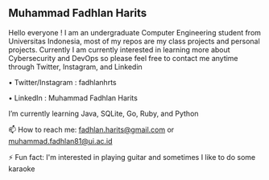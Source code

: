 ## Muhammad Fadhlan Harits

Hello everyone ! I am an undergraduate Computer Engineering student from Universitas Indonesia, most of my repos are my class projects and personal projects. Currently I am currently interested in learning more about Cybersecurity and DevOps so please feel free to contact me anytime through Twitter, Instagram, and Linkedin

• Twitter/Instagram : fadhlanhrts

• LinkedIn : Muhammad Fadhlan Harits

I’m currently learning Java, SQLite, Go, Ruby, and Python

📫 How to reach me: 
fadhlan.harits@gmail.com
or
muhammad.fadhlan81@ui.ac.id

⚡ Fun fact: I'm interested in playing guitar and sometimes I like to do some karaoke

<!--
**fadhlanhrts/fadhlanhrts** is a ✨ _special_ ✨ repository because its `README.md` (this file) appears on your GitHub profile.

Here are some ideas to get you started:

- 🔭 I’m currently working on ...
- 🌱 I’m currently learning ...
- 👯 I’m looking to collaborate on ...
- 🤔 I’m looking for help with ...
- 💬 Ask me about ...
- 📫 How to reach me: ...
- 😄 Pronouns: ...
- ⚡ Fun fact: ...
-->
